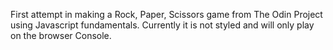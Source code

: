 First attempt in making a Rock, Paper, Scissors game from The Odin Project using Javascript fundamentals. Currently it is not styled and will only play on the browser Console.